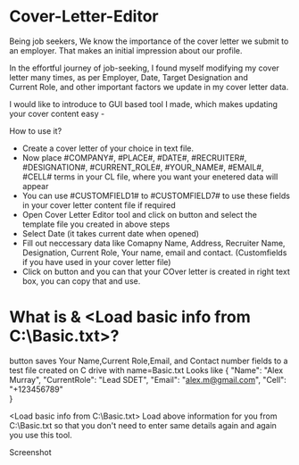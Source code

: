 # Cover-Letter-Editor

Being job seekers, We know the importance of the cover letter we submit to an employer. That makes an initial impression about our profile.

In the effortful journey of job-seeking, I found myself modifying my cover letter many times, as per Employer, Date, Target Designation and Current Role, and other important factors we update in my cover letter data.

I would like to introduce to GUI based tool I made, which makes updating your cover content easy -

How to use it?
- Create a cover letter of your choice in text file.
- Now place #COMPANY#, #PLACE#, #DATE#, #RECRUITER#, #DESIGNATION#, #CURRENT_ROLE#, #YOUR_NAME#, #EMAIL#, #CELL# terms in your CL file, where you want your enetered data will appear
- You can use #CUSTOMFIELD1# to #CUSTOMFIELD7# to use these fields in your cover letter content file if required
- Open Cover Letter Editor tool and click on <Open You CV Text File> button and select the template file you created in above steps
- Select Date (it takes current date when opened)
- Fill out neccessary data like Comapny Name, Address, Recruiter Name, Designation, Current Role, Your name, email and contact. (Customfields if you have used in your cover letter file)
- Click on <Create Cover Letter> button and you can that your COver letter is created in right text box, you can copy that and use.


# What is  <Save Basic info> & <Load basic info from C:\Basic.txt>?

<Save Basic info> button saves Your Name,Current Role,Email, and Contact number fields to a test file created on C drive with name=Basic.txt
Looks like 
 {
	"Name": "Alex Murray",
	"CurrentRole": "Lead SDET",
	"Email": "alex.m@gmail.com",
	"Cell": "+123456789"	
}

<Load basic info from C:\Basic.txt>
Load above information for you from C:\Basic.txt so that you don't need to enter same details again and again you use this tool.


Screenshot

